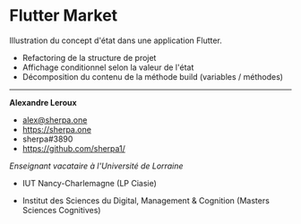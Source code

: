 # Flutter Market

Illustration du concept d'état dans une application Flutter.

- Refactoring de la structure de projet
- Affichage conditionnel selon la valeur de l'état
- Décomposition du contenu de la méthode build (variables / méthodes)


---

__Alexandre Leroux__

- alex@sherpa.one
- https://sherpa.one
- sherpa#3890
- https://github.com/sherpa1/

_Enseignant vacataire à l'Université de Lorraine_

- IUT Nancy-Charlemagne (LP Ciasie)

- Institut des Sciences du Digital, Management & Cognition (Masters Sciences Cognitives)